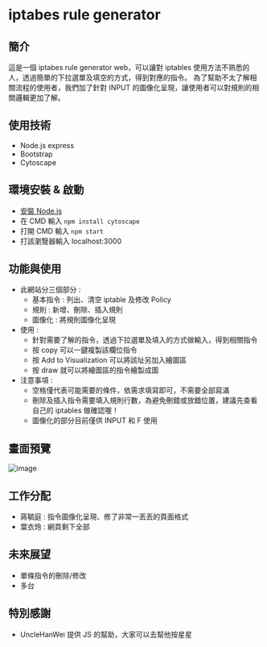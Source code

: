 # iptabes rule generator
## 簡介
這是一個 iptabes rule generator web，可以讓對 iptables 使用方法不熟悉的人，透過簡單的下拉選單及填空的方式，得到對應的指令。
為了幫助不太了解相關流程的使用者，我們加了針對 INPUT 的圖像化呈現，讓使用者可以對規則的相關邏輯更加了解。
## 使用技術
* Node.js express
* Bootstrap
* Cytoscape
## 環境安裝 & 啟動
* [安裝 Node.js](https://nodejs.org/zh-tw/download/)
* 在 CMD 輸入 `npm install cytoscape`
* 打開 CMD 輸入 `npm start`
* 打該瀏覽器輸入 localhost:3000
## 功能與使用
* 此網站分三個部分 : 
    * 基本指令 : 列出、清空 iptable 及修改 Policy
    * 規則 : 新增、刪除、插入規則
    * 圖像化 : 將規則圖像化呈現
* 使用 : 
    * 針對需要了解的指令，透過下拉選單及填入的方式做輸入，得到相關指令
    * 按 copy 可以一鍵複製該欄位指令
    * 按 Add to Visualization 可以將該址另加入繪圖區
    * 按 draw 就可以將繪圖區的指令繪製成圖 
* 注意事項 :     
    * 空格僅代表可能需要的條件，依需求填寫即可，不需要全部寫滿
    * 刪除及插入指令需要填入規則行數，為避免刪錯或放錯位置，建議先查看自己的 iptables 做確認喔！
    * 圖像化的部分目前僅供 INPUT 和 F 使用
## 畫面預覽
![image](https://user-images.githubusercontent.com/40049920/123203732-5f85ba00-d4e9-11eb-84cd-529fe1ce3237.png)
## 工作分配
- 蔣毓庭 : 指令圖像化呈現、修了非常一丟丟的頁面格式
- 葉衣玲 : 網頁剩下全部
## 未來展望
- 單條指令的刪除/修改
- 多台
## 特別感謝
- UncleHanWei 提供 JS 的幫助，大家可以去幫他按星星
